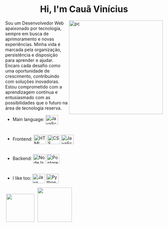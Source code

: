 <h1 align="center">Hi, I'm Cauã Vinícius</h1>

<img src="https://img.freepik.com/vetores-gratis/ilustracao-do-conceito-de-programacao_114360-1351.jpg" width="300px" min-width="300px" max-width="300px" align="right" alt="pc">

<p align="left" text-align="justify"> 
Sou um Desenvolvedor Web apaixonado por tecnologia, sempre em busca de aprimoramento e novas experiências. Minha vida é marcada pela organização, persistência e disposição para aprender e ajudar. Encaro cada desafio como uma oportunidade de crescimento, contribuindo com soluções inovadoras. Estou comprometido com a aprendizagem contínua e entusiasmado com as possibilidades que o futuro na área de tecnologia reserva.
</p>

- Main language: <img align="center" alt="JavaScript" height="30" width="40" src="https://skillicons.dev/icons?i=js" Title="JavaScript">
  ######
- Frontend: <img align="center" alt="HTML" height="30" width="40" src="https://skillicons.dev/icons?i=html" Title="HTML"> <img align="center" alt="CSS" height="30" width="40" src="https://skillicons.dev/icons?i=css" Title="CSS"> <img align="center" alt="JavaScript" height="30" width="40" src="https://skillicons.dev/icons?i=js" Title="JavaScript">
  ######
- Backend: <img align="center" alt="NodeJs" height="30" width="40" src="https://skillicons.dev/icons?i=nodejs" Title="NodeJs"> <img align="center" alt="PostgreSQL" height="30" width="40" src="https://skillicons.dev/icons?i=postgres" Title="PostgreSQL">
  ######
- I like too: <img align="center" alt="Java" height="30" width="40" src="https://skillicons.dev/icons?i=java" Title="Java"> <img align="center" alt="Python" height="30" width="40" src="https://skillicons.dev/icons?i=py" Title="Python"> 

  

<p align="left" >
  <a href="https://www.linkedin.com/in/cau%C3%A3-vin%C3%ADcius-silva-barbosa-a29781231/" alt="Linkedin">
  <img width="90" hspace="3" src="https://img.shields.io/badge/-Linkedin-0e76a8?style=flat-square&logo=Linkedin&logoColor=white&link=LINK-DO-SEU-LINKEDIN" /></a>

  <a href="https://wa.me/5587996110447" alt="WhatsApp">
  <img hspace="3" width="110" src="https://img.shields.io/badge/-WhatsApp-25d366?style=flat-square&labelColor=25d366&logo=whatsapp&logoColor=white&link=API-DO-SEU-WHATSAPP"/></a>
</p>
